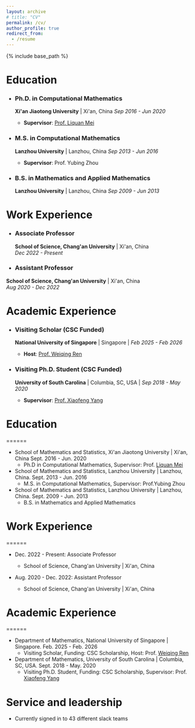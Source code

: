 ```yaml
---
layout: archive
# title: "CV"
permalink: /cv/
author_profile: true
redirect_from:
  - /resume
---
```


{% include base_path %}

# Education


- ### Ph.D. in Computational Mathematics  
  **Xi'an Jiaotong University** | Xi'an, China  *Sep 2016 - Jun 2020*  
  - **Supervisor**: [Prof. Liquan Mei](http://gr.xjtu.edu.cn/web/lqmei)  
  <!-- - **Thesis**: [High-Order Adaptive Methods for Phase Field Models](链接)  
  - **Research Focus**: GPU acceleration, Energy-stable algorithms   -->

- ### M.S. in Computational Mathematics  
  **Lanzhou University** | Lanzhou, China  *Sep 2013 - Jun 2016*  
  - **Supervisor**: Prof. Yubing Zhou  

- ### B.S. in Mathematics and Applied Mathematics  
  **Lanzhou University** | Lanzhou, China  *Sep 2009 - Jun 2013*  

# Work Experience

- ### Associate Professor  
  **School of Science, Chang'an University** | Xi'an, China  
  *Dec 2022 - Present*  
  <!-- - Teaching: Numerical Methods, Parallel Computing  
  - Research: PI of NSFC Grant #XXXX (2023–2026) on "Multiphysics Coupling"  
  - Supervision: 3 Master's students, 1 awarded *Best Thesis*   -->

- ### Assistant Professor  
**School of Science, Chang'an University** | Xi'an, China  
*Aug 2020 - Dec 2022*  
<!-- - Developed open-source solver [工具名](GitHub链接) (500+ stars)  
- Collaborated with [合作单位] on industrial CFD projects   -->

# Academic Experience

- ### Visiting Scholar (CSC Funded)  
  **National University of Singapore** | Singapore  | *Feb 2025 - Feb 2026*  
  - **Host**: [Prof. Weiqing Ren](https://blog.nus.edu.sg/matrw/)  
  <!-- - **Research**: Machine learning-enhanced multiphase flow simulations  
  - **Funding**: CSC Scholarship (No. XXXX)   -->

- ### Visiting Ph.D. Student (CSC Funded)  
  **University of South Carolina** | Columbia, SC, USA  |  *Sep 2018 - May 2020*  
  - **Supervisor**: [Prof. Xiaofeng Yang](https://people.math.sc.edu/xfyang/)  
  <!-- - **Research**: Adaptive time-stepping for fluid-structure interaction  
  - **Outcomes**: 2 papers in *Journal of Computational Physics*   -->












# Education
======
* School of Mathematics and Statistics, Xi'an Jiaotong University | Xi'an, China Sept. 2016 - Jun. 2020
  * Ph.D in Computational Mathematics, Supervisor: Prof. [Liquan Mei](http://gr.xjtu.edu.cn/web/lqmei)
* School of Mathematics and Statistics, Lanzhou University | Lanzhou, China. Sept. 2013 - Jun. 2016
  * M.S. in Computational Mathematics, Supervisor: Prof.Yubing Zhou
* School of Mathematics and Statistics, Lanzhou University | Lanzhou, China. Sept. 2009 - Jun. 2013
  * B.S. in Mathematics and Applied Mathematics

# Work Experience
======
* Dec. 2022 - Present: Associate Professor
  * School of Science, Chang'an University | Xi'an, China

* Aug. 2020 - Dec. 2022: Assistant Professor
  * School of Science, Chang'an University | Xi'an, China

# Academic Experience
======
- Department of Mathematics, National University of Singapore | Singapore.   Feb. 2025  - Feb. 2026
  - Visiting Scholar, Funding: CSC Scholarship, Host: Prof. [Weiqing Ren](https://blog.nus.edu.sg/matrw/)
- Department of Mathematics, University of South Carolina | Columbia, SC, USA.   Sept. 2018  - May. 2020
  - Visiting Ph.D. Student, Funding: CSC Scholarship, Supervisor: Prof. [Xiaofeng Yang](https://people.math.sc.edu/xfyang/index.html)

  
<!-- Skills
======
* Skill 1
* Skill 2
  * Sub-skill 2.1
  * Sub-skill 2.2
  * Sub-skill 2.3
* Skill 3

Publications
======
  <ul>{% for post in site.publications reversed %}
    {% include archive-single-cv.html %}
  {% endfor %}</ul>
  
Talks
======
  <ul>{% for post in site.talks reversed %}
    {% include archive-single-talk-cv.html  %}
  {% endfor %}</ul>
  
Teaching
======
  <ul>{% for post in site.teaching reversed %}
    {% include archive-single-cv.html %}
  {% endfor %}</ul> -->
  
Service and leadership
======
* Currently signed in to 43 different slack teams

